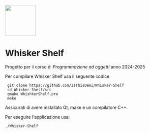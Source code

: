 <img src="https://github.com/user-attachments/assets/fd690d2b-080c-4eec-828e-5964202b7d02" width="100" height="100" />

# Whisker Shelf


Progetto per il corso di *Programmazione ad oggetti* anno 2024-2025

Per compilare Whisker Shelf usa il seguente codice:

```
 git clone https://github.com/IsThisDemi/Whisker-Shelf
 cd Whisker-Shelf/src
 qmake WhishkerShelf.pro
 make
```

Assicurati di avere installato Qt, make e un compilatore C++.

Per eseguire l'applicazione usa:

```
./Whisker-Shelf
```
